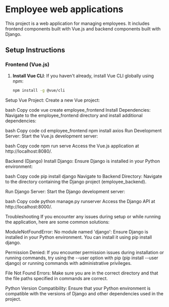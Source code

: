 # Employee web applications

This project is a web application for managing employees. It includes frontend components built with Vue.js and backend components built with Django.

## Setup Instructions

### Frontend (Vue.js)

1. **Install Vue CLI**: If you haven't already, install Vue CLI globally using npm:

   ```bash
   npm install -g @vue/cli
Setup Vue Project: Create a new Vue project:

bash
Copy code
vue create employee_frontend
Install Dependencies: Navigate to the employee_frontend directory and install additional dependencies:

bash
Copy code
cd employee_frontend
npm install axios
Run Development Server: Start the Vue.js development server:

bash
Copy code
npm run serve
Access the Vue.js application at http://localhost:8080/.

Backend (Django)
Install Django: Ensure Django is installed in your Python environment:

bash
Copy code
pip install django
Navigate to Backend Directory: Navigate to the directory containing the Django project (employee_backend).

Run Django Server: Start the Django development server:

bash
Copy code
python manage.py runserver
Access the Django API at http://localhost:8000/.

Troubleshooting
If you encounter any issues during setup or while running the application, here are some common solutions:

ModuleNotFoundError: No module named 'django': Ensure Django is installed in your Python environment. You can install it using pip install django.

Permission Denied: If you encounter permission issues during installation or running commands, try using the --user option with pip (pip install --user django) or running commands with administrative privileges.

File Not Found Errors: Make sure you are in the correct directory and that the file paths specified in commands are correct.

Python Version Compatibility: Ensure that your Python environment is compatible with the versions of Django and other dependencies used in the project.
